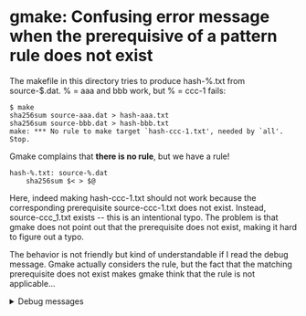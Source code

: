 # gmake: Confusing error message when the prerequisive of a pattern rule does not exist

The makefile in this directory tries to produce hash-%.txt from source-$.dat.
% = aaa and bbb work, but % = ccc-1 fails:

```console
$ make
sha256sum source-aaa.dat > hash-aaa.txt
sha256sum source-bbb.dat > hash-bbb.txt
make: *** No rule to make target `hash-ccc-1.txt', needed by `all'.  Stop.
```

Gmake complains that **there is no rule**, but we have a rule!

```make
hash-%.txt: source-%.dat
	sha256sum $< > $@
```

Here, indeed making hash-ccc-1.txt should not work because the corresponding
prerequisite source-ccc-1.txt does not exist. Instead, source-ccc_1.txt exists
-- this is an intentional typo. The problem is that gmake does not point out
that the prerequisite does not exist, making it hard to figure out a typo.

The behavior is not friendly but kind of understandable if I read the debug
message. Gmake actually considers the rule, but the fact that the matching
prerequisite does not exist makes gmake think that the rule is not applicable...

<details>
<summary>Debug messages</summary>

```console
$ make -d hash-ccc-1.txt

Considering target file `hash-ccc-1.txt'.
 File `hash-ccc-1.txt' does not exist.
 Looking for an implicit rule for `hash-ccc-1.txt'.
 Trying pattern rule with stem `ccc-1'.
 Trying implicit prerequisite `source-ccc-1.dat'.
 Trying pattern rule with stem `hash-ccc-1.txt'.
 Trying implicit prerequisite `hash-ccc-1.txt,v'.
 Trying pattern rule with stem `hash-ccc-1.txt'.
 Trying implicit prerequisite `RCS/hash-ccc-1.txt,v'.
 Trying pattern rule with stem `hash-ccc-1.txt'.
 Trying implicit prerequisite `RCS/hash-ccc-1.txt'.
 Trying pattern rule with stem `hash-ccc-1.txt'.
 Trying implicit prerequisite `s.hash-ccc-1.txt'.
 Trying pattern rule with stem `hash-ccc-1.txt'.
 Trying implicit prerequisite `SCCS/s.hash-ccc-1.txt'.
 Trying pattern rule with stem `ccc-1'.
 Trying implicit prerequisite `source-ccc-1.dat'.
 Looking for a rule with intermediate file `source-ccc-1.dat'.
  Avoiding implicit rule recursion.
  Trying pattern rule with stem `source-ccc-1.dat'.
  Trying implicit prerequisite `source-ccc-1.dat,v'.
  Trying pattern rule with stem `source-ccc-1.dat'.
  Trying implicit prerequisite `RCS/source-ccc-1.dat,v'.
  Trying pattern rule with stem `source-ccc-1.dat'.
  Trying implicit prerequisite `RCS/source-ccc-1.dat'.
  Trying pattern rule with stem `source-ccc-1.dat'.
  Trying implicit prerequisite `s.source-ccc-1.dat'.
  Trying pattern rule with stem `source-ccc-1.dat'.
  Trying implicit prerequisite `SCCS/s.source-ccc-1.dat'.
 No implicit rule found for `hash-ccc-1.txt'.
 Finished prerequisites of target file `hash-ccc-1.txt'.
Must remake target `hash-ccc-1.txt'.
```

</details>
